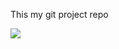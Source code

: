 This my git project repo


![](https://images.datacamp.com/image/upload/v1651047046/image10_1a4384e5fa.png)

